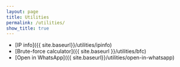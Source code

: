 ```yaml
---
layout: page
title: Utilities
permalink: /utilities/
show_title: true
---
```


- [IP info]({{ site.baseurl}}/utilities/ipinfo)
- [Brute-force calculator]({{ site.baseurl }}/utilities/bfc)
- [Open in WhatsApp]({{ site.baseurl}}/utilities/open-in-whatsapp)

